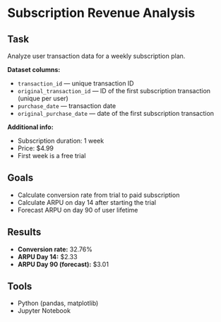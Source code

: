 # Subscription Revenue Analysis

## Task
Analyze user transaction data for a weekly subscription plan.

**Dataset columns:**
- `transaction_id` — unique transaction ID  
- `original_transaction_id` — ID of the first subscription transaction (unique per user)  
- `purchase_date` — transaction date  
- `original_purchase_date` — date of the first subscription transaction  

**Additional info:**
- Subscription duration: 1 week  
- Price: $4.99  
- First week is a free trial

## Goals
- Calculate conversion rate from trial to paid subscription  
- Calculate ARPU on day 14 after starting the trial  
- Forecast ARPU on day 90 of user lifetime

## Results
- **Conversion rate:** 32.76%  
- **ARPU Day 14:** $2.33  
- **ARPU Day 90 (forecast):** $3.01

## Tools
- Python (pandas, matplotlib)
- Jupyter Notebook
